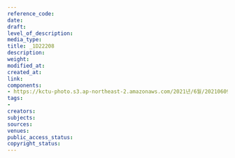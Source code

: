 ```yaml
---
reference_code: 
date: 
draft: 
level_of_description: 
media_type: 
title: _1D22208
description: 
weight: 
modified_at: 
created_at: 
link: 
components:
- https://kctu-photo.s3.ap-northeast-2.amazonaws.com/2021년/6월/20210609_산재사망+노동자+추모분향소+및+농성장+설치/_1D22208.jpg
tags:
- 
creators: 
subjects: 
sources: 
venues: 
public_access_status: 
copyright_status: 
---
```

